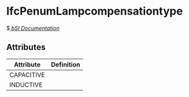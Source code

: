 IfcPenumLampcompensationtype
============================
$[ _bSI
Documentation_](https://standards.buildingsmart.org/IFC/DEV/IFC4_2/FINAL/HTML/schema//pset/penum_lampcompensationtype.htm)


Attributes
----------
| Attribute   | Definition   |
|-------------|--------------|
| CAPACITIVE  |              |
| INDUCTIVE   |              |
